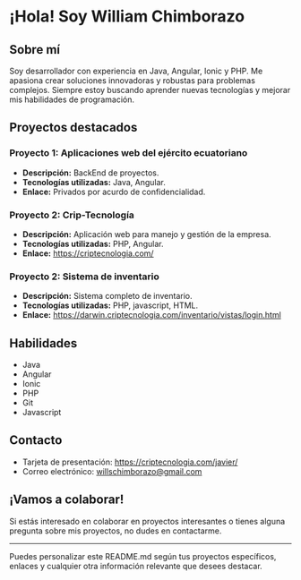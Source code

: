 

# ¡Hola! Soy William Chimborazo

## Sobre mí
Soy desarrollador con experiencia en Java, Angular, Ionic y PHP. Me apasiona crear soluciones innovadoras y robustas para problemas complejos. Siempre estoy buscando aprender nuevas tecnologías y mejorar mis habilidades de programación.

## Proyectos destacados

### Proyecto 1: Aplicaciones web del ejército ecuatoriano
- **Descripción:** BackEnd de proyectos.
- **Tecnologías utilizadas:** Java, Angular.
- **Enlace:** Privados por acurdo de confidencialidad.

### Proyecto 2: Crip-Tecnología
- **Descripción:** Aplicación web para manejo y gestión de la empresa.
- **Tecnologías utilizadas:** PHP, Angular.
- **Enlace:** https://criptecnologia.com/

### Proyecto 2: Sistema de inventario
- **Descripción:** Sistema completo de inventario.
- **Tecnologías utilizadas:** PHP, javascript, HTML.
- **Enlace:** https://darwin.criptecnologia.com/inventario/vistas/login.html

## Habilidades

- Java
- Angular
- Ionic
- PHP
- Git
- Javascript

## Contacto

- Tarjeta de presentación: https://criptecnologia.com/javier/
- Correo electrónico: willschimborazo@gmail.com

## ¡Vamos a colaborar!
Si estás interesado en colaborar en proyectos interesantes o tienes alguna pregunta sobre mis proyectos, no dudes en contactarme.

---

Puedes personalizar este README.md según tus proyectos específicos, enlaces y cualquier otra información relevante que desees destacar.
